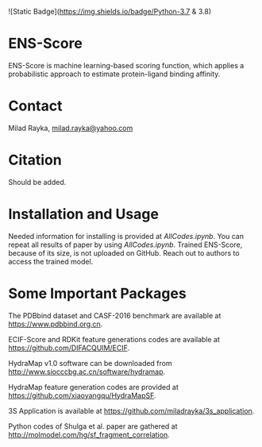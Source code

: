 ![Static Badge](https://img.shields.io/badge/Python-3.7 & 3.8)
# ENS-Score
ENS-Score is machine learning-based scoring function, which applies a probabilistic approach to estimate protein-ligand binding affinity.

# Contact
Milad Rayka, milad.rayka@yahoo.com

# Citation
Should be added.

# Installation and Usage
Needed information for installing is provided at *AllCodes.ipynb*. You can repeat all results of paper by using *AllCodes.ipynb*. Trained ENS-Score, because of its size, is not uploaded on GitHub.
Reach out to authors to access the trained model.

# Some Important Packages

The PDBbind dataset and CASF-2016 benchmark are available at https://www.pdbbind.org.cn.

ECIF-Score and RDKit feature generations codes are available at https://github.com/DIFACQUIM/ECIF.

HydraMap v1.0 software can be downloaded from http://www.siocccbg.ac.cn/software/hydramap. 

HydraMap feature generation codes are provided at https://github.com/xiaoyangqu/HydraMapSF.

3S Application is available at https://github.com/miladrayka/3s_application. 

Python codes of Shulga et al. paper are gathered at http://molmodel.com/hg/sf_fragment_correlation. 
